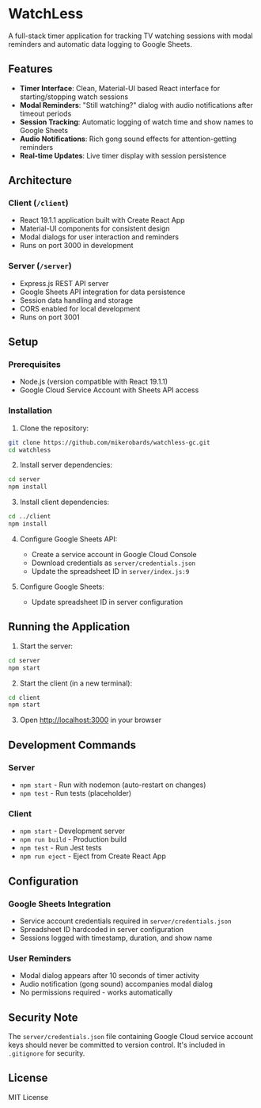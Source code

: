 # WatchLess

A full-stack timer application for tracking TV watching sessions with modal reminders and automatic data logging to Google Sheets.

## Features

- **Timer Interface**: Clean, Material-UI based React interface for starting/stopping watch sessions
- **Modal Reminders**: "Still watching?" dialog with audio notifications after timeout periods
- **Session Tracking**: Automatic logging of watch time and show names to Google Sheets
- **Audio Notifications**: Rich gong sound effects for attention-getting reminders
- **Real-time Updates**: Live timer display with session persistence

## Architecture

### Client (`/client`)
- React 19.1.1 application built with Create React App
- Material-UI components for consistent design
- Modal dialogs for user interaction and reminders
- Runs on port 3000 in development

### Server (`/server`) 
- Express.js REST API server
- Google Sheets API integration for data persistence
- Session data handling and storage
- CORS enabled for local development
- Runs on port 3001

## Setup

### Prerequisites
- Node.js (version compatible with React 19.1.1)
- Google Cloud Service Account with Sheets API access

### Installation

1. Clone the repository:
```bash
git clone https://github.com/mikerobards/watchless-gc.git
cd watchless
```

2. Install server dependencies:
```bash
cd server
npm install
```

3. Install client dependencies:
```bash
cd ../client
npm install
```

4. Configure Google Sheets API:
   - Create a service account in Google Cloud Console
   - Download credentials as `server/credentials.json`
   - Update the spreadsheet ID in `server/index.js:9`

5. Configure Google Sheets:
   - Update spreadsheet ID in server configuration

## Running the Application

1. Start the server:
```bash
cd server
npm start
```

2. Start the client (in a new terminal):
```bash
cd client
npm start
```

3. Open [http://localhost:3000](http://localhost:3000) in your browser

## Development Commands

### Server
- `npm start` - Run with nodemon (auto-restart on changes)
- `npm test` - Run tests (placeholder)

### Client
- `npm start` - Development server
- `npm run build` - Production build
- `npm test` - Run Jest tests
- `npm run eject` - Eject from Create React App

## Configuration

### Google Sheets Integration
- Service account credentials required in `server/credentials.json`
- Spreadsheet ID hardcoded in server configuration
- Sessions logged with timestamp, duration, and show name

### User Reminders
- Modal dialog appears after 10 seconds of timer activity
- Audio notification (gong sound) accompanies modal dialog
- No permissions required - works automatically

## Security Note

The `server/credentials.json` file containing Google Cloud service account keys should never be committed to version control. It's included in `.gitignore` for security.

## License

MIT License